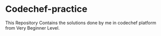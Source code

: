 # Codechef-practice
This Repository Contains the solutions done by me in codechef platform from Very Beginner Level.
